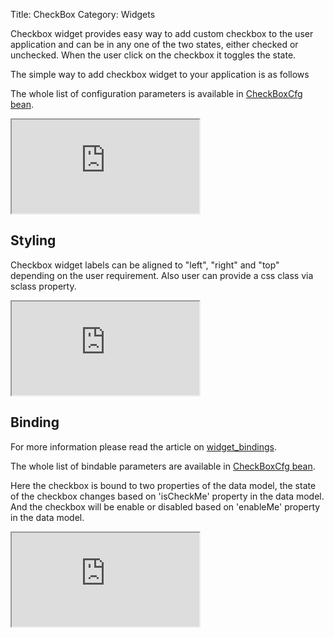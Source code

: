 Title: CheckBox
Category: Widgets

Checkbox widget provides easy way to add custom checkbox to the user application and can be in any one of the two states, either checked or unchecked. When the user click on the checkbox it toggles the state.

The simple way to add checkbox widget to your application is as follows

<script src='http://snippets.ariatemplates.com/snippets/github.com/ariatemplates/documentation-code/%VERSION%/snippets/widgets/checkbox/Snippet.tpl?tag=wgtCheckboxSnippet1&lang=at&outdent=true'></script>

The whole list of configuration parameters is available in [CheckBoxCfg bean](http://ariatemplates.com/api/#aria.widgets.CfgBeans:CheckBoxCfg).

<iframe class='samples' src='http://snippets.ariatemplates.com/samples/github.com/ariatemplates/documentation-code/%VERSION%/samples/widgets/checkbox/?skip=1' ></iframe>

## Styling
Checkbox widget labels can be aligned to "left", "right" and "top" depending on the user requirement. Also user can provide a css class via sclass property.

<script src='http://snippets.ariatemplates.com/snippets/github.com/ariatemplates/documentation-code/%VERSION%/snippets/widgets/checkbox/Snippet.tpl?tag=wgtCheckboxSnippet2&lang=at&outdent=true'></script>

<iframe class='samples' src='http://snippets.ariatemplates.com/samples/github.com/ariatemplates/documentation-code/%VERSION%/samples/widgets/checkbox/styling/?skip=1' ></iframe>

## Binding
For more information please read the article on [widget_bindings](widget_bindings).

<script src='http://snippets.ariatemplates.com/snippets/github.com/ariatemplates/documentation-code/%VERSION%/snippets/widgets/checkbox/Snippet.tpl?tag=wgtCheckboxSnippet3&lang=at&outdent=true'></script>

The whole list of bindable parameters are available in [CheckBoxCfg bean](http://ariatemplates.com/api/#aria.widgets.CfgBeans:CheckBoxCfg).

Here the checkbox is bound to two properties of the data model, the state of the checkbox changes based on 'isCheckMe' property in the data model. And the checkbox will be enable or disabled based on 'enableMe' property in the data model.

<iframe class='samples' src='http://snippets.ariatemplates.com/samples/github.com/ariatemplates/documentation-code/%VERSION%/samples/widgets/checkbox/binding/?skip=1' ></iframe>